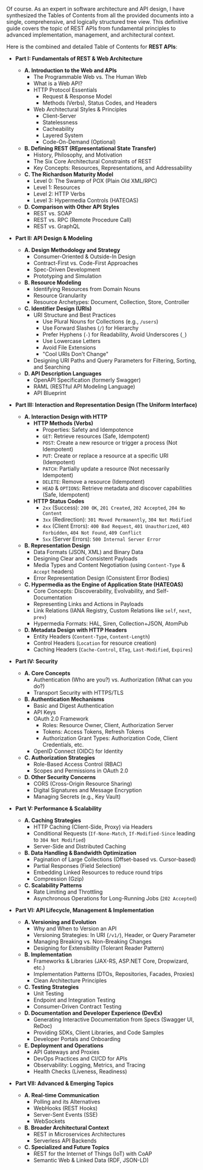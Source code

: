 Of course. As an expert in software architecture and API design, I have synthesized the Tables of Contents from all the provided documents into a single, comprehensive, and logically structured tree view. This definitive guide covers the topic of REST APIs from fundamental principles to advanced implementation, management, and architectural context.

Here is the combined and detailed Table of Contents for **REST APIs**:

*   **Part I: Fundamentals of REST & Web Architecture**
    *   **A. Introduction to the Web and APIs**
        *   The Programmable Web vs. The Human Web
        *   What is a Web API?
        *   HTTP Protocol Essentials
            *   Request & Response Model
            *   Methods (Verbs), Status Codes, and Headers
        *   Web Architectural Styles & Principles
            *   Client-Server
            *   Statelessness
            *   Cacheability
            *   Layered System
            *   Code-On-Demand (Optional)
    *   **B. Defining REST (REpresentational State Transfer)**
        *   History, Philosophy, and Motivation
        *   The Six Core Architectural Constraints of REST
        *   Key Concepts: Resources, Representations, and Addressability
    *   **C. The Richardson Maturity Model**
        *   Level 0: The Swamp of POX (Plain Old XML/RPC)
        *   Level 1: Resources
        *   Level 2: HTTP Verbs
        *   Level 3: Hypermedia Controls (HATEOAS)
    *   **D. Comparison with Other API Styles**
        *   REST vs. SOAP
        *   REST vs. RPC (Remote Procedure Call)
        *   REST vs. GraphQL

*   **Part II: API Design & Modeling**
    *   **A. Design Methodology and Strategy**
        *   Consumer-Oriented & Outside-In Design
        *   Contract-First vs. Code-First Approaches
        *   Spec-Driven Development
        *   Prototyping and Simulation
    *   **B. Resource Modeling**
        *   Identifying Resources from Domain Nouns
        *   Resource Granularity
        *   Resource Archetypes: Document, Collection, Store, Controller
    *   **C. Identifier Design (URIs)**
        *   URI Structure and Best Practices
            *   Use Plural Nouns for Collections (e.g., `/users`)
            *   Use Forward Slashes (`/`) for Hierarchy
            *   Prefer Hyphens (`-`) for Readability, Avoid Underscores (`_`)
            *   Use Lowercase Letters
            *   Avoid File Extensions
            *   "Cool URIs Don't Change"
        *   Designing URI Paths and Query Parameters for Filtering, Sorting, and Searching
    *   **D. API Description Languages**
        *   OpenAPI Specification (formerly Swagger)
        *   RAML (RESTful API Modeling Language)
        *   API Blueprint

*   **Part III: Interaction and Representation Design (The Uniform Interface)**
    *   **A. Interaction Design with HTTP**
        *   **HTTP Methods (Verbs)**
            *   Properties: Safety and Idempotence
            *   `GET`: Retrieve resources (Safe, Idempotent)
            *   `POST`: Create a new resource or trigger a process (Not Idempotent)
            *   `PUT`: Create or replace a resource at a specific URI (Idempotent)
            *   `PATCH`: Partially update a resource (Not necessarily Idempotent)
            *   `DELETE`: Remove a resource (Idempotent)
            *   `HEAD` & `OPTIONS`: Retrieve metadata and discover capabilities (Safe, Idempotent)
        *   **HTTP Status Codes**
            *   `2xx` (Success): `200 OK`, `201 Created`, `202 Accepted`, `204 No Content`
            *   `3xx` (Redirection): `301 Moved Permanently`, `304 Not Modified`
            *   `4xx` (Client Errors): `400 Bad Request`, `401 Unauthorized`, `403 Forbidden`, `404 Not Found`, `409 Conflict`
            *   `5xx` (Server Errors): `500 Internal Server Error`
    *   **B. Representation Design**
        *   Data Formats (JSON, XML) and Binary Data
        *   Designing Clear and Consistent Payloads
        *   Media Types and Content Negotiation (using `Content-Type` & `Accept` headers)
        *   Error Representation Design (Consistent Error Bodies)
    *   **C. Hypermedia as the Engine of Application State (HATEOAS)**
        *   Core Concepts: Discoverability, Evolvability, and Self-Documentation
        *   Representing Links and Actions in Payloads
        *   Link Relations (IANA Registry, Custom Relations like `self`, `next`, `prev`)
        *   Hypermedia Formats: HAL, Siren, Collection+JSON, AtomPub
    *   **D. Metadata Design with HTTP Headers**
        *   Entity Headers (`Content-Type`, `Content-Length`)
        *   Control Headers (`Location` for resource creation)
        *   Caching Headers (`Cache-Control`, `ETag`, `Last-Modified`, `Expires`)

*   **Part IV: Security**
    *   **A. Core Concepts**
        *   Authentication (Who are you?) vs. Authorization (What can you do?)
        *   Transport Security with HTTPS/TLS
    *   **B. Authentication Mechanisms**
        *   Basic and Digest Authentication
        *   API Keys
        *   OAuth 2.0 Framework
            *   Roles: Resource Owner, Client, Authorization Server
            *   Tokens: Access Tokens, Refresh Tokens
            *   Authorization Grant Types: Authorization Code, Client Credentials, etc.
        *   OpenID Connect (OIDC) for Identity
    *   **C. Authorization Strategies**
        *   Role-Based Access Control (RBAC)
        *   Scopes and Permissions in OAuth 2.0
    *   **D. Other Security Concerns**
        *   CORS (Cross-Origin Resource Sharing)
        *   Digital Signatures and Message Encryption
        *   Managing Secrets (e.g., Key Vault)

*   **Part V: Performance & Scalability**
    *   **A. Caching Strategies**
        *   HTTP Caching (Client-Side, Proxy) via Headers
        *   Conditional Requests (`If-None-Match`, `If-Modified-Since` leading to `304 Not Modified`)
        *   Server-Side and Distributed Caching
    *   **B. Data Handling & Bandwidth Optimization**
        *   Pagination of Large Collections (Offset-based vs. Cursor-based)
        *   Partial Responses (Field Selection)
        *   Embedding Linked Resources to reduce round trips
        *   Compression (Gzip)
    *   **C. Scalability Patterns**
        *   Rate Limiting and Throttling
        *   Asynchronous Operations for Long-Running Jobs (`202 Accepted`)

*   **Part VI: API Lifecycle, Management & Implementation**
    *   **A. Versioning and Evolution**
        *   Why and When to Version an API
        *   Versioning Strategies: In URI (`/v1/`), Header, or Query Parameter
        *   Managing Breaking vs. Non-Breaking Changes
        *   Designing for Extensibility (Tolerant Reader Pattern)
    *   **B. Implementation**
        *   Frameworks & Libraries (JAX-RS, ASP.NET Core, Dropwizard, etc.)
        *   Implementation Patterns (DTOs, Repositories, Facades, Proxies)
        *   Clean Architecture Principles
    *   **C. Testing Strategies**
        *   Unit Testing
        *   Endpoint and Integration Testing
        *   Consumer-Driven Contract Testing
    *   **D. Documentation and Developer Experience (DevEx)**
        *   Generating Interactive Documentation from Specs (Swagger UI, ReDoc)
        *   Providing SDKs, Client Libraries, and Code Samples
        *   Developer Portals and Onboarding
    *   **E. Deployment and Operations**
        *   API Gateways and Proxies
        *   DevOps Practices and CI/CD for APIs
        *   Observability: Logging, Metrics, and Tracing
        *   Health Checks (Liveness, Readiness)

*   **Part VII: Advanced & Emerging Topics**
    *   **A. Real-time Communication**
        *   Polling and its Alternatives
        *   WebHooks (REST Hooks)
        *   Server-Sent Events (SSE)
        *   WebSockets
    *   **B. Broader Architectural Context**
        *   REST in Microservices Architectures
        *   Serverless API Backends
    *   **C. Specialized and Future Topics**
        *   REST for the Internet of Things (IoT) with CoAP
        *   Semantic Web & Linked Data (RDF, JSON-LD)